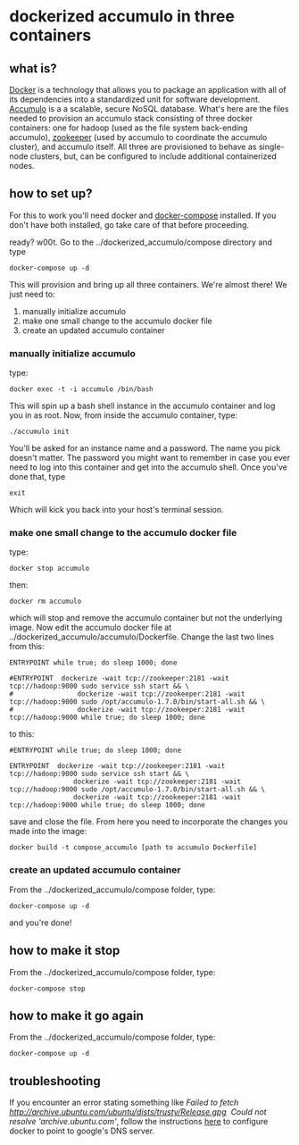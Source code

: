# dockerized accumulo in three containers


## what is? 

[Docker](http://www.docker.com/) is a technology that allows you to package an application with all of its dependencies into a standardized unit for software development. [Accumulo](http://accumulo.apache.org/) is a a scalable, secure NoSQL database. What's here are the files needed to provision an accumulo stack consisting of three docker containers: one for hadoop (used as the file system back-ending accumulo), [zookeeper](http://zookeeper.apache.org/) (used by accumulo to coordinate the accumulo cluster), and accumulo itself. All three are provisioned to behave as single-node clusters, but, can be configured to include additional containerized nodes.

## how to set up?

For this to work you'll need docker and [docker-compose](https://docs.docker.com/compose/install/) installed. If you don't have both installed, go take care of that before proceeding. 

ready? w00t. Go to the ../dockerized_accumulo/compose directory and type

    docker-compose up -d

This will provision and bring up all three containers. We're almost there! We just need to:

 1. manually initialize accumulo
 2. make one small change to the accumulo docker file
 3. create an updated accumulo container

### manually initialize accumulo

type:

    docker exec -t -i accumulo /bin/bash

This will spin up a bash shell instance in the accumulo container and log you in as root. Now, from inside the accumulo container, type:

    ./accumulo init

You'll be asked for an instance name and a password. The name you pick doesn't matter. The password you might want to remember in case you ever need to log into this container and get into the accumulo shell. Once you've done that, type 

    exit
   Which will kick you back into your host's terminal session.

### make one small change to the accumulo docker file 

type:

    docker stop accumulo

 then:
 

    docker rm accumulo
    
which will stop and remove the accumulo container but not the underlying image. Now edit the accumulo docker file at ../dockerized_accumulo/accumulo/Dockerfile. Change the last two lines from this:

    ENTRYPOINT while true; do sleep 1000; done

    #ENTRYPOINT  dockerize -wait tcp://zookeeper:2181 -wait tcp://hadoop:9000 sudo service ssh start && \
    #                dockerize -wait tcp://zookeeper:2181 -wait tcp://hadoop:9000 sudo /opt/accumulo-1.7.0/bin/start-all.sh && \
    #                dockerize -wait tcp://zookeeper:2181 -wait tcp://hadoop:9000 while true; do sleep 1000; done



to this:


    #ENTRYPOINT while true; do sleep 1000; done

    ENTRYPOINT  dockerize -wait tcp://zookeeper:2181 -wait tcp://hadoop:9000 sudo service ssh start && \
                    dockerize -wait tcp://zookeeper:2181 -wait tcp://hadoop:9000 sudo /opt/accumulo-1.7.0/bin/start-all.sh && \
                    dockerize -wait tcp://zookeeper:2181 -wait tcp://hadoop:9000 while true; do sleep 1000; done


save and close the file. From here you need to incorporate the changes you made into the image:

    docker build -t compose_accumulo [path to accumulo Dockerfile]




### create an updated accumulo container

From the ../dockerized_accumulo/compose folder, type:

    docker-compose up -d

and you're done! 


## how to make it stop
From the ../dockerized_accumulo/compose folder, type:

    docker-compose stop


## how to make it go again
From the ../dockerized_accumulo/compose folder, type:

    docker-compose up -d


## troubleshooting
If you encounter an error stating something like *Failed to fetch http://archive.ubuntu.com/ubuntu/dists/trusty/Release.gpg  Could not resolve 'archive.ubuntu.com'*, follow the instructions [here](https://docs.docker.com/engine/installation/linux/ubuntulinux/#configure-a-dns-server-for-use-by-docker:7064cc4a474d59e7463e9c65d7d35de5) to configure docker to point to google's DNS server. 



